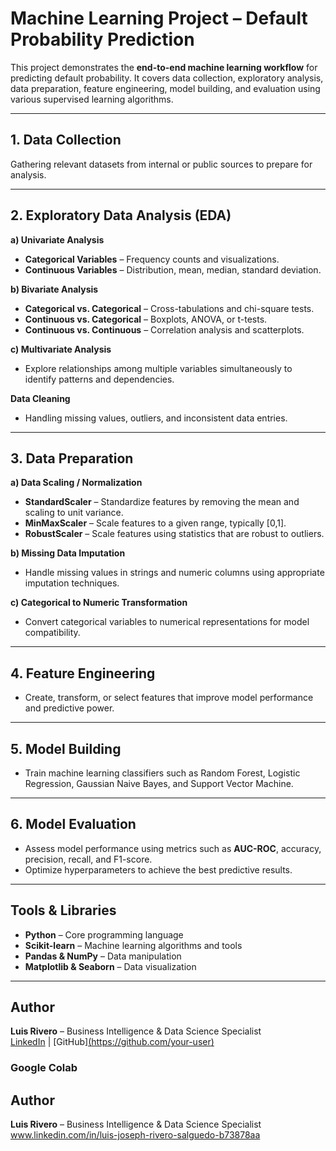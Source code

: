 # Machine Learning Project – Default Probability Prediction

This project demonstrates the **end-to-end machine learning workflow** for predicting default probability. It covers data collection, exploratory analysis, data preparation, feature engineering, model building, and evaluation using various supervised learning algorithms.

---

## 1. Data Collection
Gathering relevant datasets from internal or public sources to prepare for analysis.

---

## 2. Exploratory Data Analysis (EDA)

**a) Univariate Analysis**  
- **Categorical Variables** – Frequency counts and visualizations.  
- **Continuous Variables** – Distribution, mean, median, standard deviation.  

**b) Bivariate Analysis**  
- **Categorical vs. Categorical** – Cross-tabulations and chi-square tests.  
- **Continuous vs. Categorical** – Boxplots, ANOVA, or t-tests.  
- **Continuous vs. Continuous** – Correlation analysis and scatterplots.  

**c) Multivariate Analysis**  
- Explore relationships among multiple variables simultaneously to identify patterns and dependencies.  

**Data Cleaning**  
- Handling missing values, outliers, and inconsistent data entries.

---

## 3. Data Preparation

**a) Data Scaling / Normalization**  
- **StandardScaler** – Standardize features by removing the mean and scaling to unit variance.  
- **MinMaxScaler** – Scale features to a given range, typically [0,1].  
- **RobustScaler** – Scale features using statistics that are robust to outliers.  

**b) Missing Data Imputation**  
- Handle missing values in strings and numeric columns using appropriate imputation techniques.  

**c) Categorical to Numeric Transformation**  
- Convert categorical variables to numerical representations for model compatibility.

---

## 4. Feature Engineering
- Create, transform, or select features that improve model performance and predictive power.

---

## 5. Model Building
- Train machine learning classifiers such as Random Forest, Logistic Regression, Gaussian Naive Bayes, and Support Vector Machine.  

---

## 6. Model Evaluation
- Assess model performance using metrics such as **AUC-ROC**, accuracy, precision, recall, and F1-score.  
- Optimize hyperparameters to achieve the best predictive results.

---

## Tools & Libraries
- **Python** – Core programming language  
- **Scikit-learn** – Machine learning algorithms and tools  
- **Pandas & NumPy** – Data manipulation  
- **Matplotlib & Seaborn** – Data visualization  

---

## Author
**Luis Rivero** – Business Intelligence & Data Science Specialist  
[LinkedIn](https://www.linkedin.com/in/luis-joseph-rivero-salguedo-b73878aa) | [GitHub][(https://github.com/your-user)](https://github.com/LuisJoseph7)


### Google Colab  

## Author

**Luis Rivero** – Business Intelligence & Data Science Specialist  
www.linkedin.com/in/luis-joseph-rivero-salguedo-b73878aa
